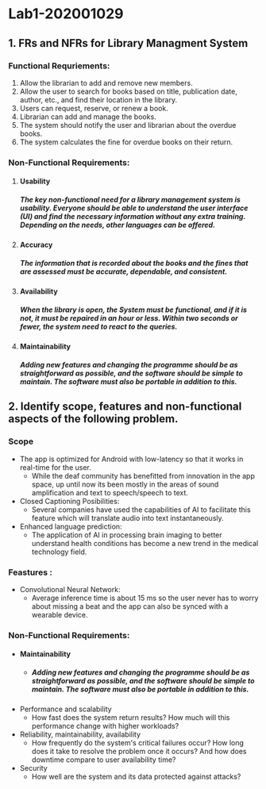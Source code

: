 # Lab1-202001029
## 1. FRs and NFRs for Library Managment System
### Functional Requriements:  
1. Allow the librarian to add and remove new members.  
2. Allow the user to search for books based on title, publication date, author, etc., and find their location in the library.
3. Users can request, reserve, or renew a book.  
4. Librarian can add and manage the books.  
5. The system should notify the user and librarian about the overdue books.
6. The system calculates the fine for overdue books on their return.

### Non-Functional Requirements:
1. #### Usability 
    ##### The key non-functional need for a library management system is usability. Everyone should be able to understand the user interface (UI) and find the necessary information without any extra training. Depending on the needs, other languages can be offered.

2. #### Accuracy
    ##### The information that is recorded about the books and the fines that are assessed must be accurate, dependable, and consistent.

3. #### Availability
    ##### When the library is open, the System must be functional, and if it is not, it must be repaired in an hour or less. Within two seconds or fewer, the system need to react to the queries.

4. #### Maintainability
    ##### Adding new features and changing the programme should be as straightforward as possible, and the software should be simple to maintain. The software must also be portable in addition to this.
## 2. Identify scope, features and non-functional aspects of the following problem.
### Scope
* The app is optimized for Android with low-latency so that it works in real-time for the user.  
    * While the deaf community has benefitted from innovation in the app space, up until now its been mostly in the areas of sound amplification and text to speech/speech to text.  
* Closed Captioning Posibilities: 
    * Several companies have used the capabilities of AI to facilitate this feature which will translate audio into text instantaneously.
* Enhanced language prediction: 
    * The application of AI in processing brain imaging to better understand health conditions has become a new trend in the medical technology field.
### Feastures :
* Convolutional Neural Network: 
    * Average inference time is about 15 ms so the user never has to worry about missing a beat and the app can also be synced with a wearable device.
### Non-Functional Requirements:
* #### Maintainability
    * ##### Adding new features and changing the programme should be as straightforward as possible, and the software should be simple to maintain. The software must also be portable in addition to this.
* Performance and scalability
    * How fast does the system return results? How much will this performance change with higher workloads?
* Reliability, maintainability, availability
    *  How frequently do the system's critical failures occur? How long does it take to resolve the problem once it occurs? And how does downtime compare to user availability time?
* Security 
    * How well are the system and its data protected against attacks?

